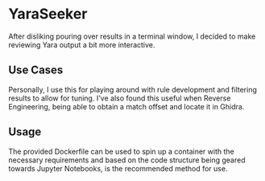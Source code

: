 # YaraSeeker

After disliking pouring over results in a terminal window, I decided to make reviewing Yara output a bit more interactive.

## Use Cases

Personally, I use this for playing around with rule development and filtering results to allow for tuning. I've also found this useful when Reverse Engineering, being able to obtain a match offset and locate it in Ghidra.

## Usage

The provided Dockerfile can be used to spin up a container with the necessary requirements and based on the code structure being geared towards Jupyter Notebooks, is the recommended method for use.